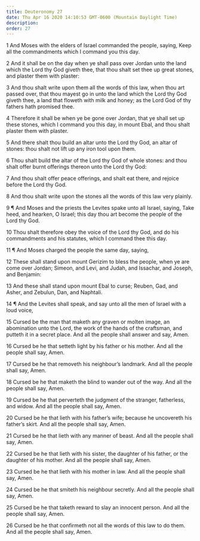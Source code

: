 ```yaml
---
title: Deuteronomy 27
date: Thu Apr 16 2020 14:10:53 GMT-0600 (Mountain Daylight Time)
description: 
order: 27
---
```


<p>
  1 And Moses with the elders of Israel commanded the people, saying, Keep all
  the commandments which I command you this day.
</p>
<p>
  2 And it shall be on the day when ye shall pass over Jordan unto the land
  which the Lord thy God giveth thee, that thou shalt set thee up great stones,
  and plaster them with plaster:
</p>
<p>
  3 And thou shalt write upon them all the words of this law, when thou art
  passed over, that thou mayest go in unto the land which the Lord thy God
  giveth thee, a land that floweth with milk and honey; as the Lord God of thy
  fathers hath promised thee.
</p>
<p>
  4 Therefore it shall be when ye be gone over Jordan, that ye shall set up
  these stones, which I command you this day, in mount Ebal, and thou shalt
  plaster them with plaster.
</p>
<p>
  5 And there shalt thou build an altar unto the Lord thy God, an altar of
  stones: thou shalt not lift up any iron tool upon them.
</p>
<p>
  6 Thou shalt build the altar of the Lord thy God of whole stones: and thou
  shalt offer burnt offerings thereon unto the Lord thy God:
</p>
<p>
  7 And thou shalt offer peace offerings, and shalt eat there, and rejoice
  before the Lord thy God.
</p>
<p>
  8 And thou shalt write upon the stones all the words of this law very plainly.
</p>
<p>
  9 &#xB6; And Moses and the priests the Levites spake unto all Israel, saying,
  Take heed, and hearken, O Israel; this day thou art become the people of the
  Lord thy God.
</p>
<p>
  10 Thou shalt therefore obey the voice of the Lord thy God, and do his
  commandments and his statutes, which I command thee this day.
</p>
<p>11 &#xB6; And Moses charged the people the same day, saying,</p>
<p>
  12 These shall stand upon mount Gerizim to bless the people, when ye are come
  over Jordan; Simeon, and Levi, and Judah, and Issachar, and Joseph, and
  Benjamin:
</p>
<p>
  13 And these shall stand upon mount Ebal to curse; Reuben, Gad, and Asher, and
  Zebulun, Dan, and Naphtali.
</p>
<p>
  14 &#xB6; And the Levites shall speak, and say unto all the men of Israel with
  a loud voice,
</p>
<p>
  15 Cursed be the man that maketh any graven or molten image, an abomination
  unto the Lord, the work of the hands of the craftsman, and putteth it in a
  secret place. And all the people shall answer and say, Amen.
</p>
<p>
  16 Cursed be he that setteth light by his father or his mother. And all the
  people shall say, Amen.
</p>
<p>
  17 Cursed be he that removeth his neighbour&#x2019;s landmark. And all the
  people shall say, Amen.
</p>
<p>
  18 Cursed be he that maketh the blind to wander out of the way. And all the
  people shall say, Amen.
</p>
<p>
  19 Cursed be he that perverteth the judgment of the stranger, fatherless, and
  widow. And all the people shall say, Amen.
</p>
<p>
  20 Cursed be he that lieth with his father&#x2019;s wife; because he
  uncovereth his father&#x2019;s skirt. And all the people shall say, Amen.
</p>
<p>
  21 Cursed be he that lieth with any manner of beast. And all the people shall
  say, Amen.
</p>
<p>
  22 Cursed be he that lieth with his sister, the daughter of his father, or the
  daughter of his mother. And all the people shall say, Amen.
</p>
<p>
  23 Cursed be he that lieth with his mother in law. And all the people shall
  say, Amen.
</p>
<p>
  24 Cursed be he that smiteth his neighbour secretly. And all the people shall
  say, Amen.
</p>
<p>
  25 Cursed be he that taketh reward to slay an innocent person. And all the
  people shall say, Amen.
</p>
<p>
  26 Cursed be he that confirmeth not all the words of this law to do them. And
  all the people shall say, Amen.
</p>
